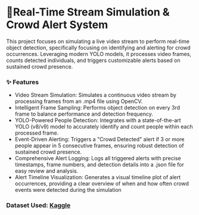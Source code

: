 # 🚨Real-Time Stream Simulation & Crowd Alert System 
This project focuses on simulating a live video stream to perform real-time object detection, specifically focusing on identifying and alerting for crowd occurrences. Leveraging modern YOLO models, it processes video frames, counts detected individuals, and triggers customizable alerts based on sustained crowd presence.

### ✨ Features
* Video Stream Simulation: Simulates a continuous video stream by processing frames from an .mp4 file using OpenCV.
* Intelligent Frame Sampling: Performs object detection on every 3rd frame to balance performance and detection frequency.
* YOLO-Powered People Detection: Integrates with a state-of-the-art YOLO (v8/v9) model to accurately identify and count people within each processed frame.
* Event-Driven Alerting: Triggers a "Crowd Detected" alert if 3 or more people appear in 5 consecutive frames, ensuring robust detection of sustained crowd presence.
* Comprehensive Alert Logging: Logs all triggered alerts with precise timestamps, frame numbers, and detection details into a .json file for easy review and analysis.
* Alert Timeline Visualization: Generates a visual timeline plot of alert occurrences, providing a clear overview of when and how often crowd events were detected during the simulation

### Dataset Used: <a href=https://www.kaggle.com/datasets/jayitabhattacharyya/social-distance> Kaggle</a>
